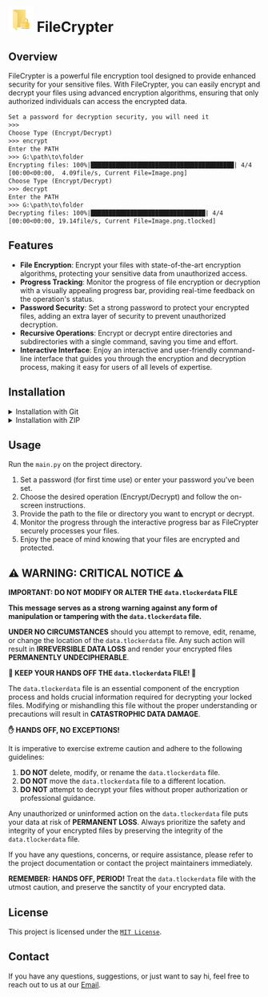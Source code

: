 # <img height=50 width=50 src="https://github.com/Sayad-Uddin-Tahsin/FileCrypter/blob/main/FileCrypter.png?raw=true" alt="FileCrypter"></img> FileCrypter

## Overview
FileCrypter is a powerful file encryption tool designed to provide enhanced security for your sensitive files. With FileCrypter, you can easily encrypt and decrypt your files using advanced encryption algorithms, ensuring that only authorized individuals can access the encrypted data.

```
Set a password for decryption security, you will need it
>>>
Choose Type (Encrypt/Decrypt)
>>> encrypt
Enter the PATH
>>> G:\path\to\folder
Encrypting files: 100%|████████████████████████████████████████| 4/4 [00:00<00:00,  4.09file/s, Current File=Image.png]
Choose Type (Encrypt/Decrypt)
>>> decrypt
Enter the PATH
>>> G:\path\to\folder
Decrypting files: 100%|████████████████████████████████| 4/4 [00:00<00:00, 19.14file/s, Current File=Image.png.tlocked]
```

## Features
- **File Encryption**: Encrypt your files with state-of-the-art encryption algorithms, protecting your sensitive data from unauthorized access.
- **Progress Tracking**: Monitor the progress of file encryption or decryption with a visually appealing progress bar, providing real-time feedback on the operation's status.
- **Password Security**: Set a strong password to protect your encrypted files, adding an extra layer of security to prevent unauthorized decryption.
- **Recursive Operations**: Encrypt or decrypt entire directories and subdirectories with a single command, saving you time and effort.
- **Interactive Interface**: Enjoy an interactive and user-friendly command-line interface that guides you through the encryption and decryption process, making it easy for users of all levels of expertise.

## Installation

<details closed=True>
  <summary>Installation with Git</summary>

  **1. Clone the repository:**
  
  Execute the following git command to Clone the repository on your PC:
  
  ```console
  git clone https://github.com/Sayad-Uddin-Tahsin/FileCrypter.git
  ```

  **2. Navigate to the project directory:**
  ```console
  cd FileCrypter
  ```

  **3. Install the required Dependencies:**

  - **Automatic:** To install the required dependencies, please run the `install.cmd` file.

  - **Manually:** To install the required dependencies, please execute the following command:

    ```
    pip install -r requirements.txt
    ```
</details>

<details closed=True>

<summary>Installation with ZIP</summary>

**1. Downloading the repository:** Download the [repository](https://github.com/Sayad-Uddin-Tahsin/FileCrypter/archive/refs/heads/main.zip)

**2. Extract the zip file:** Extract the files from the zip (`FileCrypter-main.zip`) to a location.
  
**2. Navigate to the project directory:** Navigate to the File which you just created during the extraction.

**3. Install the required Dependencies:**

- **Automatic:** To install the required dependencies, please run the `install.cmd` file.

- **Manually:** To install the required dependencies, please execute the following command:

  ```
  pip install -r requirements.txt
  ```

</details>

## Usage
Run the `main.py` on the project directory.

1. Set a password (for first time use) or enter your password you've been set.
2. Choose the desired operation (Encrypt/Decrypt) and follow the on-screen instructions.
3. Provide the path to the file or directory you want to encrypt or decrypt.
4. Monitor the progress through the interactive progress bar as FileCrypter securely processes your files.
5. Enjoy the peace of mind knowing that your files are encrypted and protected.

## ⚠️ **WARNING: CRITICAL NOTICE** ⚠️

**IMPORTANT: DO NOT MODIFY OR ALTER THE `data.tlockerdata` FILE**

**This message serves as a strong warning against any form of manipulation or tampering with the `data.tlockerdata` file.**

**UNDER NO CIRCUMSTANCES** should you attempt to remove, edit, rename, or change the location of the `data.tlockerdata` file. Any such action will result in **IRREVERSIBLE DATA LOSS** and render your encrypted files **PERMANENTLY UNDECIPHERABLE**.

**🚫 KEEP YOUR HANDS OFF THE `data.tlockerdata` FILE! 🚫**

The `data.tlockerdata` file is an essential component of the encryption process and holds crucial information required for decrypting your locked files. Modifying or mishandling this file without the proper understanding or precautions will result in **CATASTROPHIC DATA DAMAGE**.

**✋ HANDS OFF, NO EXCEPTIONS!**

It is imperative to exercise extreme caution and adhere to the following guidelines:

1. **DO NOT** delete, modify, or rename the `data.tlockerdata` file.
2. **DO NOT** move the `data.tlockerdata` file to a different location.
3. **DO NOT** attempt to decrypt your files without proper authorization or professional guidance.

Any unauthorized or uninformed action on the `data.tlockerdata` file puts your data at risk of **PERMANENT LOSS**. Always prioritize the safety and integrity of your encrypted files by preserving the integrity of the `data.tlockerdata` file.

If you have any questions, concerns, or require assistance, please refer to the project documentation or contact the project maintainers immediately.

**REMEMBER:** **HANDS OFF, PERIOD!** Treat the `data.tlockerdata` file with the utmost caution, and preserve the sanctity of your encrypted data.


## License
This project is licensed under the [`MIT License`](https://github.com/Sayad-Uddin-Tahsin/FileCrypter/blob/main/LICENSE).

## Contact
If you have any questions, suggestions, or just want to say hi, feel free to reach out to us at our [Email](mailto:mr.pluto012@gmail.com?subject=GitHub%20Repository:%20FileCrypter&body=%0A%0A%0AThis%20mail%20has%20been%20sent%20after%20the%20redirection%20to%20Gmail%20from%20Github:%20https://github.com/Sayad-Uddin-Tahsin/FileCrypter).
